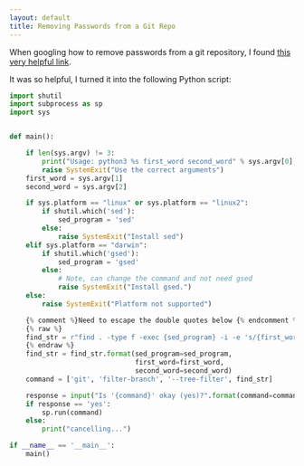 ```yaml
---
layout: default
title: Removing Passwords from a Git Repo
---
```


When googling how to remove passwords from a git repository,
I found [this very helpful link](http://www.davidverhasselt.com/git-how-to-remove-your-password-from-a-repository/).

It was so helpful, I turned it into the following Python script:

```python
import shutil
import subprocess as sp
import sys


def main():

    if len(sys.argv) != 3:
        print("Usage: python3 %s first_word second_word" % sys.argv[0], file=sys.stderr)
        raise SystemExit("Use the correct arguments")
    first_word = sys.argv[1]
    second_word = sys.argv[2]

    if sys.platform == "linux" or sys.platform == "linux2":
        if shutil.which('sed'):
            sed_program = 'sed'
        else:
            raise SystemExit("Install sed")
    elif sys.platform == "darwin":
        if shutil.which('gsed'):
            sed_program = 'gsed'
        else:
            # Note, can change the command and not need gsed
            raise SystemExit("Install gsed.")
    else:
        raise SystemExit("Platform not supported")

    {% comment %}Need to escape the double quotes below {% endcomment %}
    {% raw %}
    find_str = r"find . -type f -exec {sed_program} -i -e 's/{first_word}/{second_word}/g' {{}} \;"
    {% endraw %}
    find_str = find_str.format(sed_program=sed_program,
                               first_word=first_word,
                               second_word=second_word)
    command = ['git', 'filter-branch', '--tree-filter', find_str]

    response = input("Is '{command}' okay (yes)?".format(command=command))
    if response == 'yes':
        sp.run(command)
    else:
        print("cancelling...")

if __name__ == '__main__':
    main()
```

